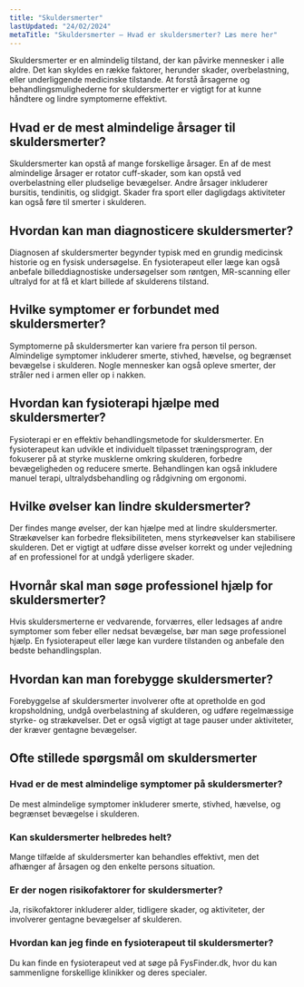 ```yaml
---
title: "Skuldersmerter"
lastUpdated: "24/02/2024"
metaTitle: "Skuldersmerter – Hvad er skuldersmerter? Læs mere her"
---
```


Skuldersmerter er en almindelig tilstand, der kan påvirke mennesker i alle aldre. Det kan skyldes en række faktorer, herunder skader, overbelastning, eller underliggende medicinske tilstande. At forstå årsagerne og behandlingsmulighederne for skuldersmerter er vigtigt for at kunne håndtere og lindre symptomerne effektivt.

## Hvad er de mest almindelige årsager til skuldersmerter?

Skuldersmerter kan opstå af mange forskellige årsager. En af de mest almindelige årsager er rotator cuff-skader, som kan opstå ved overbelastning eller pludselige bevægelser. Andre årsager inkluderer bursitis, tendinitis, og slidgigt. Skader fra sport eller dagligdags aktiviteter kan også føre til smerter i skulderen.

## Hvordan kan man diagnosticere skuldersmerter?

Diagnosen af skuldersmerter begynder typisk med en grundig medicinsk historie og en fysisk undersøgelse. En fysioterapeut eller læge kan også anbefale billeddiagnostiske undersøgelser som røntgen, MR-scanning eller ultralyd for at få et klart billede af skulderens tilstand.

## Hvilke symptomer er forbundet med skuldersmerter?

Symptomerne på skuldersmerter kan variere fra person til person. Almindelige symptomer inkluderer smerte, stivhed, hævelse, og begrænset bevægelse i skulderen. Nogle mennesker kan også opleve smerter, der stråler ned i armen eller op i nakken.

## Hvordan kan fysioterapi hjælpe med skuldersmerter?

Fysioterapi er en effektiv behandlingsmetode for skuldersmerter. En fysioterapeut kan udvikle et individuelt tilpasset træningsprogram, der fokuserer på at styrke musklerne omkring skulderen, forbedre bevægeligheden og reducere smerte. Behandlingen kan også inkludere manuel terapi, ultralydsbehandling og rådgivning om ergonomi.

## Hvilke øvelser kan lindre skuldersmerter?

Der findes mange øvelser, der kan hjælpe med at lindre skuldersmerter. Strækøvelser kan forbedre fleksibiliteten, mens styrkeøvelser kan stabilisere skulderen. Det er vigtigt at udføre disse øvelser korrekt og under vejledning af en professionel for at undgå yderligere skader.

## Hvornår skal man søge professionel hjælp for skuldersmerter?

Hvis skuldersmerterne er vedvarende, forværres, eller ledsages af andre symptomer som feber eller nedsat bevægelse, bør man søge professionel hjælp. En fysioterapeut eller læge kan vurdere tilstanden og anbefale den bedste behandlingsplan.

## Hvordan kan man forebygge skuldersmerter?

Forebyggelse af skuldersmerter involverer ofte at opretholde en god kropsholdning, undgå overbelastning af skulderen, og udføre regelmæssige styrke- og strækøvelser. Det er også vigtigt at tage pauser under aktiviteter, der kræver gentagne bevægelser.

## Ofte stillede spørgsmål om skuldersmerter

### Hvad er de mest almindelige symptomer på skuldersmerter?

De mest almindelige symptomer inkluderer smerte, stivhed, hævelse, og begrænset bevægelse i skulderen.

### Kan skuldersmerter helbredes helt?

Mange tilfælde af skuldersmerter kan behandles effektivt, men det afhænger af årsagen og den enkelte persons situation.

### Er der nogen risikofaktorer for skuldersmerter?

Ja, risikofaktorer inkluderer alder, tidligere skader, og aktiviteter, der involverer gentagne bevægelser af skulderen.

### Hvordan kan jeg finde en fysioterapeut til skuldersmerter?

Du kan finde en fysioterapeut ved at søge på FysFinder.dk, hvor du kan sammenligne forskellige klinikker og deres specialer.